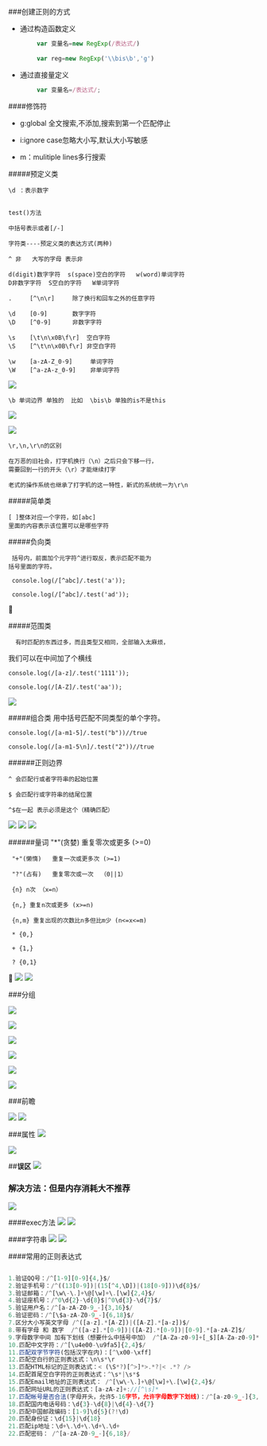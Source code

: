 ###创建正则的方式

 * 通过构造函数定义
 
```js
        var 变量名=new RegExp(/表达式/)
        
        var reg=new RegExp('\\bis\b','g')        
```

 * 通过直接量定义
```js
        var 变量名=/表达式/;
```

####修饰符



* g:global 全文搜索,不添加,搜索到第一个匹配停止

* i:ignore case忽略大小写,默认大小写敏感

* m：mulitiple lines多行搜索



#####预定义类

    \d ：表示数字


    test()方法

    中括号表示或者[/-]

    字符类----预定义类的表达方式(两种)

    ^ 非   大写的字母 表示非

    d(digit)数字字符  s(space)空白的字符   w(word)单词字符
    D非数字字符  S空白的字符   W单词字符

    .     [^\n\r]     除了换行和回车之外的任意字符

    \d    [0-9]       数字字符
    \D    [^0-9]      非数字字符 
    
    \s    [\t\n\x0B\f\r]  空白字符
    \S    [^\t\n\x0B\f\r] 非空白字符

    \w    [a-zA-Z_0-9]     单词字符
    \W    [^a-zA-z_0-9]    非单词字符
    
   ![](/assets/QQ截图20170801154410.png)


    \b 单词边界 单独的  比如  \bis\b 单独的is不是this
    
   ![](/assets/QQ截图20170801134700.png)
 

   ![](/assets/QQ截图20170801152048.png)
 

    \r,\n,\r\n的区别

    在万恶的旧社会，打字机换行（\n）之后只会下移一行，
    需要回到一行的开头（\r）才能继续打字

    老式的操作系统也继承了打字机的这一特性，新式的系统统一为\r\n



#####简单类
    


    [ ]整体对应一个字符，如[abc] 
    里面的内容表示该位置可以是哪些字符

#####负向类

     括号内，前面加个元字符^进行取反，表示匹配不能为
    括号里面的字符。 

     console.log(/[^abc]/.test('a'));

     console.log(/[^abc]/.test('ad'));

 



#####范围类

      有时匹配的东西过多，而且类型又相同，全部输入太麻烦，
我们可以在中间加了个横线 

    console.log(/[a-z]/.test('1111'));

    console.log(/[A-Z]/.test('aa'));

   

 ![](/assets/QQ截图20170801154121.png)


#####组合类
     用中括号匹配不同类型的单个字符。 

    console.log(/[a-m1-5]/.test("b"))//true

    console.log(/[a-m1-5\n]/.test("2"))//true

######正则边界
    

    ^ 会匹配行或者字符串的起始位置

    $ 会匹配行或字符串的结尾位置

    ^$在一起 表示必须是这个（精确匹配）

   ![](/assets/QQ截图20170801154652.png)
   ![](/assets/QQ截图20170801155043.png)
   ![](/assets/QQ截图20170801155739.png)


######量词
     "*"(贪婪)   重复零次或更多 (>=0)

     "+"(懒惰)   重复一次或更多次 (>=1)

     "?"(占有)   重复零次或一次  （0||1）

     {n} n次 （x=n） 

     {n,} 重复n次或更多 (x>=n)

     {n,m} 重复出现的次数比n多但比m少 (n<=x<=m)

     * {0,}

     + {1,}

     ? {0,1}

     ![](/assets/QQ截图20170801161434.png)
    ![](/assets/QQ截图20170801161617.png)


###分组

   ![](/assets/QQ截图20170801162116.png)


   ![](/assets/QQ截图20170801162413.png)

   ![](/assets/QQ截图20170801162649.png)

   ![](/assets/QQ截图20170801162749.png)

   ![](/assets/QQ截图20170801163305.png)

   ![](/assets/QQ截图20170801163402.png)


###前瞻

   ![](/assets/QQ截图20170801163834.png)
   ![](/assets/QQ截图20170801171353.png)

###属性
   ![](/assets/QQ截图20170801172244.png)

   ![](/assets/QQ截图20170801173152.png)


##**误区**
  ![](/assets/误区.png)

  ### 解决方法：但是内存消耗大不推荐

  ![](/assets/QQ截图20170801174035.png)

####exec方法
   ![](/assets/QQ截图20170801174323.png)
   ![](/assets/QQ截图20170801174510.png)
   
####字符串
  ![](/assets/QQ截图20170801175925.png)
  ![](/assets/QQ截图20170801183515.png)


####常用的正则表达式

```js

1.验证QQ号：/^[1-9][0-9]{4,}$/
2.验证手机号：/^((13[0-9])|(15[^4,\D])|(18[0-9]))\d{8}$/
3.验证邮箱：/^[\w\-\.]+\@[\w]+\.[\w]{2,4}$/
4.验证座机号：/^0\d{2}-\d{8}$|^0\d{3}-\d{7}$/
5.验证用户名：/^[a-zA-Z0-9_-]{3,16}$/
6.验证密码：/^[\$a-zA-Z0-9_-]{6,18}$/
7.区分大小写英文字母 /^([a-z].*[A-Z])|([A-Z].*[a-z])$/   
8.带有字母 和 数字  /^([a-z].*[0-9])|([A-Z].*[0-9])|[0-9].*[a-zA-Z]$/   
9.字母数字中间 加有下划线（想要什么中括号中加） /^[A-Za-z0-9]+[_$][A-Za-z0-9]*$/   
10.匹配中文字符：/^[\u4e00-\u9fa5]{2,4}$/
11.匹配双字节字符(包括汉字在内)：[^\x00-\xff]
12.匹配空白行的正则表达式：\n\s*\r
13.匹配HTML标记的正则表达式：< (\S*?)[^>]*>.*?|< .*? />
14.匹配首尾空白字符的正则表达式：^\s*|\s*$
15.匹配Email地址的正则表达式： /^[\w\-\.]+\@[\w]+\.[\w]{2,4}$/
16.匹配网址URL的正则表达式：[a-zA-z]+://[^\s]*
17.匹配帐号是否合法(字母开头，允许5-16字节，允许字母数字下划线)：/^[a-z0-9_-]{3,16}$/
18.匹配国内电话号码：\d{3}-\d{8}|\d{4}-\d{7}
19.匹配中国邮政编码：[1-9]\d{5}(?!\d)
20.匹配身份证：\d{15}|\d{18}
21.匹配ip地址：\d+\.\d+\.\d+\.\d+
22.匹配密码： /^[a-zA-Z0-9_-]{6,18}/


```
